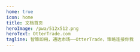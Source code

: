 ```yaml
---
home: true
icon: home
title: 文档首页
heroImage: /pwa/512x512.png
heroText: OtterTrade.com
tagline: 智策即用，通达市场——OtterTrade，策略连接你我
---
```


<HomePage />
